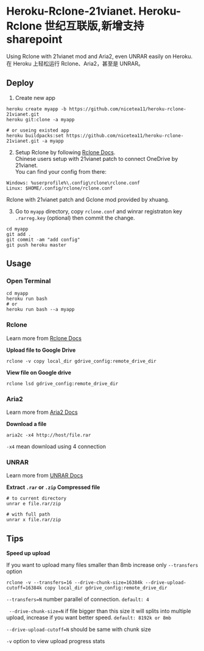# Heroku-Rclone-21vianet. Heroku-Rclone 世纪互联版,新增支持sharepoint
Using Rclone with 21vianet mod and Aria2, even UNRAR easily on Heroku.<br>
在 Heroku 上轻松运行 Rclone、Aria2，甚至是 UNRAR。

## Deploy
1. Create new app

```
heroku create myapp -b https://github.com/nicetea11/heroku-rclone-21vianet.git
heroku git:clone -a myapp

# or useing existed app
heroku buildpacks:set https://github.com/nicetea11/heroku-rclone-21vianet.git -a myapp
```

2. Setup Rclone by following [Rclone Docs](https://rclone.org/docs/).<br> 
Chinese users setup with 21vianet patch to connect OneDrive by 21vianet.<br> 
You can find your config from there:

```
Windows: %userprofile%\.config\rclone\rclone.conf
Linux: $HOME/.config/rclone/rclone.conf
```

Rclone with 21vianet patch and Gclone mod provided by xhuang.

3. Go to `myapp` directory, copy `rclone.conf` and winrar registraton key `.rarreg.key` (optional) then commit the change.

```
cd myapp
git add .
git commit -am "add config"
git push heroku master
```

## Usage
### Open Terminal
```
cd myapp
heroku run bash
# or
heroku run bash --a myapp
```

### Rclone
Learn more from [Rclone Docs](https://rclone.org/commands/)

**Upload file to Google Drive**
```
rclone -v copy local_dir gdrive_config:remote_drive_dir
```

**View file on Google drive**
```
rclone lsd gdrive_config:remote_drive_dir
```

### Aria2
Learn more from [Aria2 Docs](http://aria2.github.io/manual/en/html/aria2c.html)

**Download a file**
```
aria2c -x4 http://host/file.rar
```
`-x4` mean download using 4 connection

### UNRAR
Learn more from [UNRAR Docs](https://pypi.org/project/unrar/)

**Extract `.rar` or `.zip` Compressed file**
```
# to current directory
unrar e file.rar/zip

# with full path
unrar x file.rar/zip
```

## Tips

**Speed up upload**

If you want to upload many files smaller than 8mb increase only `--transfers` option
```
rclone -v --transfers=16 --drive-chunk-size=16384k --drive-upload-cutoff=16384k copy local_dir gdrive_config:remote_drive_dir
 ```
`--transfers=N`  number parallel of connection. `default: 4`

` --drive-chunk-size=N` if file bigger than this size it will splits into multiple upload, increase if you want better speed. `default: 8192k or 8mb`

`--drive-upload-cutoff=N` should be same with chunk size

`-v` option to view upload progress stats 
